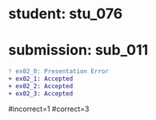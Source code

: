 # student: stu_076
# submission: sub_011

```diff
! ex02_0: Presentation Error
+ ex02_1: Accepted
+ ex02_2: Accepted
+ ex02_3: Accepted
```
#incorrect=1
#correct=3
